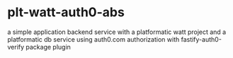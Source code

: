 # plt-watt-auth0-abs
a simple application backend service with a platformatic watt project and a platformatic db service using auth0.com authorization with fastify-auth0-verify package plugin 

